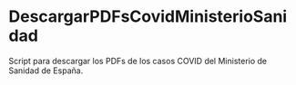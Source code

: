 # DescargarPDFsCovidMinisterioSanidad
Script para descargar los PDFs de los casos COVID del Ministerio de Sanidad de España.
